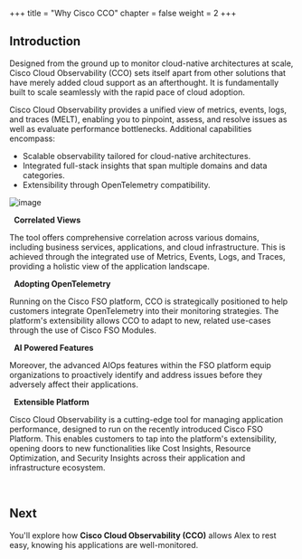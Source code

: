 +++
title = "Why Cisco CCO"
chapter = false
weight = 2
+++

## Introduction

Designed from the ground up to monitor cloud-native architectures at scale, Cisco Cloud Observability (CCO) sets itself apart from other solutions that have merely added cloud support as an afterthought. It is fundamentally built to scale seamlessly with the rapid pace of cloud adoption.

Cisco Cloud Observability provides a unified view of metrics, events, logs, and traces (MELT), enabling you to pinpoint, assess, and resolve issues as well as evaluate performance bottlenecks. Additional capabilities encompass:

- Scalable observability tailored for cloud-native architectures.
- Integrated full-stack insights that span multiple domains and data categories.
- Extensibility through OpenTelemetry compatibility.

![image](/images/12_why_cisco/cnao_config_workflow.png)


<span style="color: #143c76;"><i class='fas fa-circle fa-sm'></i></span>&nbsp; **Correlated Views**

The tool offers comprehensive correlation across various domains, including business services, applications, and cloud infrastructure. This is achieved through the integrated use of Metrics, Events, Logs, and Traces, providing a holistic view of the application landscape.

<span style="color: #143c76;"><i class='fas fa-circle fa-sm'></i></span>&nbsp; **Adopting OpenTelemetry**

Running on the Cisco FSO platform, CCO is strategically positioned to help customers integrate OpenTelemetry into their monitoring strategies. The platform's extensibility allows CCO to adapt to new, related use-cases through the use of Cisco FSO Modules.

<span style="color: #143c76;"><i class='fas fa-circle fa-sm'></i></span>&nbsp; **AI Powered Features**

Moreover, the advanced AIOps features within the FSO platform equip organizations to proactively identify and address issues before they adversely affect their applications.

<span style="color: #143c76;"><i class='fas fa-circle fa-sm'></i></span>&nbsp; **Extensible Platform** 

Cisco Cloud Observability is a cutting-edge tool for managing application performance, designed to run on the recently introduced Cisco FSO Platform. This enables customers to tap into the platform's extensibility, opening doors to new functionalities like Cost Insights, Resource Optimization, and Security Insights across their application and infrastructure ecosystem.

<br>

## Next <span style="color: #143c76;"><i class='fas fa-cog fa-spin fa-sm'></i></span>&nbsp;

You'll explore how **Cisco Cloud Observability (CCO)** allows Alex to rest easy, knowing his applications are well-monitored.

<br>
